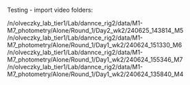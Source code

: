 Testing - import video folders:

/n/olveczky_lab_tier1/Lab/dannce_rig2/data/M1-M7_photometry/Alone/Round_1/Day2_wk2/240625_143814_M5
/n/olveczky_lab_tier1/Lab/dannce_rig2/data/M1-M7_photometry/Alone/Round_1/Day1_wk2/240624_151330_M6
/n/olveczky_lab_tier1/Lab/dannce_rig2/data/M1-M7_photometry/Alone/Round_1/Day1_wk2/240624_155346_M7
/n/olveczky_lab_tier1/Lab/dannce_rig2/data/M1-M7_photometry/Alone/Round_1/Day1_wk2/240624_135840_M4